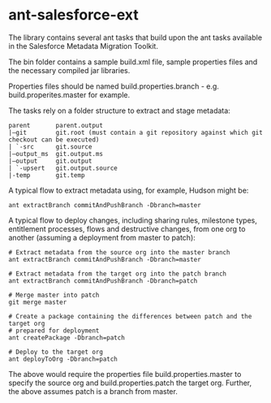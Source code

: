 ant-salesforce-ext
==================

The library contains several ant tasks that build upon the ant tasks available in the Salesforce Metadata Migration Toolkit.

The bin folder contains a sample build.xml file, sample properties files and the necessary compiled jar libraries. 

Properties files should be named build.properties.branch - e.g. build.properites.master for example.

The tasks rely on a folder structure to extract and stage metadata:

    parent       parent.output
    |—git        git.root (must contain a git repository against which git checkout can be executed)
    | `-src      git.source
    |—output_ms  git.output.ms
    |—output     git.output
    | `-upsert   git.output.source
    |-temp       git.temp

A typical flow to extract metadata using, for example, Hudson might be:

    ant extractBranch commitAndPushBranch -Dbranch=master

A typical flow to deploy changes, including sharing rules, milestone types, entitlement processes, flows and destructive changes, from one org to another (assuming a deployment from master to patch):

    # Extract metadata from the source org into the master branch
    ant extractBranch commitAndPushBranch -Dbranch=master

    # Extract metadata from the target org into the patch branch
    ant extractBranch commitAndPushBranch -Dbranch=patch

    # Merge master into patch
    git merge master

    # Create a package containing the differences between patch and the target org
    # prepared for deployment
    ant createPackage -Dbranch=patch

    # Deploy to the target org
    ant deployToOrg -Dbranch=patch

The above would require the properties file build.properties.master to specify the source org and build.properties.patch the target org. Further, the above assumes patch is a branch from master.

